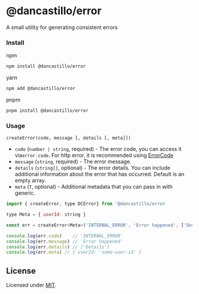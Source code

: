 # @dancastillo/error

A small utility for generating consistent errors

### Install

npm

```bash
npm install @dancastillo/error
```

yarn

```bash
npm add @dancastillo/error
```

pnpm

```bash
pnpm install @dancastillo/error
```

### Usage

```
createError(code, message [, details [, meta]])
```

- `code` (`number | string`, required) - The error code, you can access it via`error.code`. For http error, it is recommended using [ErrorCode](./src/types/http.types.ts)
- `message` (`string`, required) - The error message.
- `details` (`string[]`, optional) - The error details. You can include additional information about the error that has occurred. Default is an empty array.
- `meta` (`T`, optional) - Additional metadata that you can pass in with generic.

```js
import { createError, type DCError} from '@dancastillo/error

type Meta = { userId: string }

const err = createError<Meta>('INTERNAL_ERROR', 'Error happened', ['Details'], { userId: 'some-user-id' })

console.log(err.code)    // 'INTERNAL_ERROR'
console.log(err.message) // 'Error happened'
console.log(err.details) // ['Details']
console.log(err.meta) // { userId: 'some-user-id' }
```

## License

Licensed under [MIT](./LICENSE).
